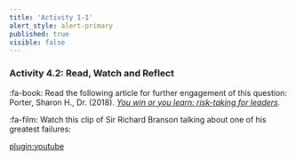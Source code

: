 ```yaml
---
title: 'Activity 1-1'
alert_style: alert-primary
published: true
visible: false
---
```



### Activity 4.2: Read, Watch and Reflect

:fa-book: Read the following article for further engagement of this question: Porter, Sharon H., Dr. (2018). *[You win or you learn: risk-taking for leaders](https://www.forbes.com/sites/forbescoachescouncil/2018/01/11/you-win-or-you-learn-risk-taking-for-leaders/?sh=18e146c93e5c).*

:fa-film: Watch this clip of Sir Richard Branson talking about one of his greatest failures: 

[plugin:youtube](https://www.youtube.com/watch?v=ZZ3qnxhMaoA)
